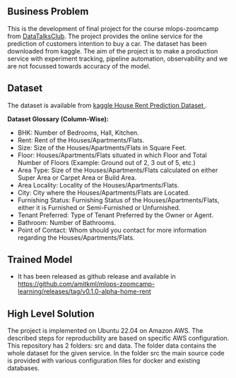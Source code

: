 ## Business Problem
This is the development of final project for the course mlops-zoomcamp from [DataTalksClub](https://github.com/DataTalksClub/mlops-zoomcamp/tree/main/07-project).
The project provides the online service for the prediction of customers intention to buy a car. The dataset has been downloaded from kaggle. 
The aim of the project is to make a production service with experiment tracking, pipeline automation, observability and we are not focussed towards accuracy of the model.
## Dataset
The dataset is available from [kaggle House Rent Prediction Dataset
](https://www.kaggle.com/datasets/iamsouravbanerjee/house-rent-prediction-dataset).

**Dataset Glossary (Column-Wise):**
- BHK: Number of Bedrooms, Hall, Kitchen.
- Rent: Rent of the Houses/Apartments/Flats.
- Size: Size of the Houses/Apartments/Flats in Square Feet.
- Floor: Houses/Apartments/Flats situated in which Floor and Total Number of Floors (Example: Ground out of 2, 3 out of 5, etc.)
- Area Type: Size of the Houses/Apartments/Flats calculated on either Super Area or Carpet Area or Build Area.
- Area Locality: Locality of the Houses/Apartments/Flats.
- City: City where the Houses/Apartments/Flats are Located.
- Furnishing Status: Furnishing Status of the Houses/Apartments/Flats, either it is Furnished or Semi-Furnished or Unfurnished.
- Tenant Preferred: Type of Tenant Preferred by the Owner or Agent.
- Bathroom: Number of Bathrooms.
- Point of Contact: Whom should you contact for more information regarding the Houses/Apartments/Flats.

## Trained Model

- It has been released as github release and available in https://github.com/amitkml/mlops-zoomcamp-learning/releases/tag/v0.1.0-alpha-home-rent

## High Level Solution
The project is implemented on Ubuntu 22.04 on Amazon AWS. The described steps for reproducbility are based on specific AWS configuration. This repository has 2 folders: src and data. The folder data contains the whole dataset for the given service. In the folder src the main source code is provided with various configuration files for docker and existing databases.

